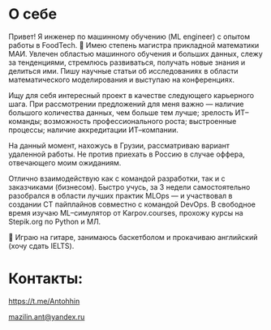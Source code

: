 # О себе

Привет! Я инженер по машинному обучению (ML engineer) с опытом работы в FoodTech. 🥐
Имею степень магистра прикладной математики МАИ. Увлечен областью машинного
обучения и больших данных, слежу за тенденциями, стремлюсь развиваться, получать
новые знания и делиться ими. Пишу научные статьи об исследованиях в области
математического моделирования и выступаю на конференциях.

Ищу для себя интересный проект в качестве следующего карьерного шага. При
рассмотрении предложений для меня важно — наличие большого количества данных, чем
больше тем лучше; зрелость ИТ–команды; возможность профессионального роста;
выстроенные процессы; наличие аккредитации ИТ–компании.

На данный момент, нахожусь в Грузии, рассматриваю вариант удаленной работы. Не
против приехать в Россию в случае оффера, отвечающего моим ожиданиям.

Отлично взаимодействую как с командой разработки, так и с заказчиками (бизнесом).
Быстро учусь, за 3 недели самостоятельно разобрался в области лучших практик MLOps — и
участвовал в создании CT пайплайнов совместно с командой DevOps.
В свободное время изучаю ML–симулятор от Karpov.courses, прохожу курсы на Stepik.org по
Python и МЛ.

🌱 Играю на гитаре, занимаюсь баскетболом и прокачиваю английский (хочу сдать IELTS).

# Контакты:
https://t.me/Antohhin

mazilin.ant@yandex.ru
